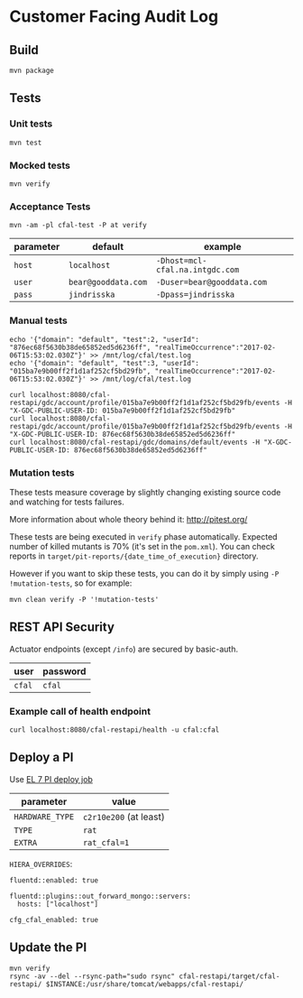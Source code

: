# Customer Facing Audit Log

## Build
```
mvn package
```

## Tests

### Unit tests
```
mvn test
```

### Mocked tests
```
mvn verify
```

### Acceptance Tests
```
mvn -am -pl cfal-test -P at verify
```

parameter | default             | example
----------|---------------------|--------
`host`    | `localhost`         | `-Dhost=mcl-cfal.na.intgdc.com`
`user`    | `bear@gooddata.com` | `-Duser=bear@gooddata.com`
`pass`    | `jindrisska`        | `-Dpass=jindrisska`

### Manual tests

```
echo '{"domain": "default", "test":2, "userId": "876ec68f5630b38de65852ed5d6236ff", "realTimeOccurrence":"2017-02-06T15:53:02.030Z"}' >> /mnt/log/cfal/test.log
echo '{"domain": "default", "test":3, "userId": "015ba7e9b00ff2f1d1af252cf5bd29fb", "realTimeOccurrence":"2017-02-06T15:53:02.030Z"}' >> /mnt/log/cfal/test.log

curl localhost:8080/cfal-restapi/gdc/account/profile/015ba7e9b00ff2f1d1af252cf5bd29fb/events -H "X-GDC-PUBLIC-USER-ID: 015ba7e9b00ff2f1d1af252cf5bd29fb"
curl localhost:8080/cfal-restapi/gdc/account/profile/015ba7e9b00ff2f1d1af252cf5bd29fb/events -H "X-GDC-PUBLIC-USER-ID: 876ec68f5630b38de65852ed5d6236ff"
curl localhost:8080/cfal-restapi/gdc/domains/default/events -H "X-GDC-PUBLIC-USER-ID: 876ec68f5630b38de65852ed5d6236ff"
```

### Mutation tests

These tests measure coverage by slightly changing existing source code and watching for tests failures.

More information about whole theory behind it: http://pitest.org/

These tests are being executed in `verify` phase automatically. Expected number of killed mutants is 70% (it's set in the `pom.xml`).
You can check reports in `target/pit-reports/{date_time_of_execution}` directory.

However if you want to skip these tests, you can do it by simply using `-P !mutation-tests`, so for example:
```
mvn clean verify -P '!mutation-tests'
```

## REST API Security

Actuator endpoints (except `/info`) are secured by basic-auth.

   user   |     password        |
----------|---------------------|
  `cfal`  |      `cfal`         |
  
### Example call of health endpoint
`
curl localhost:8080/cfal-restapi/health -u cfal:cfal
`

## Deploy a PI
Use [EL 7 PI deploy job](https://ci.intgdc.com/job/Deploy%20a%20developer%20instance%20via%20foreman%20(el7)/build?delay=0sec)

parameter | value
----------|-------
`HARDWARE_TYPE` | `c2r10e200` (at least)
`TYPE`          | `rat`
`EXTRA`         | `rat_cfal=1`

`HIERA_OVERRIDES`:
```
fluentd::enabled: true

fluentd::plugins::out_forward_mongo::servers:
  hosts: ["localhost"]

cfg_cfal_enabled: true
```

## Update the PI

```
mvn verify
rsync -av --del --rsync-path="sudo rsync" cfal-restapi/target/cfal-restapi/ $INSTANCE:/usr/share/tomcat/webapps/cfal-restapi/
```

